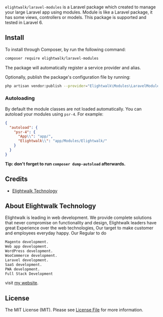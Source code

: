 
`elightwalk/laravel-modules` is a Laravel package which created to manage your large Laravel app using modules. Module is like a Laravel package, it has some views, controllers or models. This package is supported and tested in Laravel 6.

## Install

To install through Composer, by run the following command:

``` bash
composer require elightwalk/laravel-modules
```

The package will automatically register a service provider and alias.

Optionally, publish the package's configuration file by running:

``` bash
php artisan vendor:publish --provider="Elightwalk\Modules\LaravelModulesServiceProvider"
```

### Autoloading

By default the module classes are not loaded automatically. You can autoload your modules using `psr-4`. For example:

``` json
{
  "autoload": {
    "psr-4": {
      "App\\": "app/",
      "Elightwalk\\": "app/Modules/Elightwalk/"
    }
  }
}
```

**Tip: don't forget to run `composer dump-autoload` afterwards.**

## Credits

- [Elightwalk Technology](https://github.com/elightwalk)

## About Elightwalk Technology

Elightwalk is leading in web development. We provide complete solutions that never compromise on functionality and design, Elightwalk leaders have great Experience over the web technologies, Our target to make customer and employees everyday happy.
Our Regular to do 
``` bash
Magento development.
Web app development.
WordPress development.
WooCommerce development.
Laravel development.
SaaS development.
PWA development.
Full Stack Development
```
visit [my website](https://elightwalk.com).


## License

The MIT License (MIT). Please see [License File](LICENSE.md) for more information.
